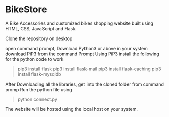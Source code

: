 # BikeStore
A Bike Accessories and customized bikes shopping website built using HTML, CSS, JavaScript and Flask.

Clone the repository on desktop
 
open command prompt,
Download Python3 or above in your system
download PiP3 from the command Prompt
Using PiP3 install the following for the python code to work
> pip3 install flask
> pip3 install flask-mail
> pip3 install flask-caching
> pip3 install flask-mysqldb

After Downloading all the libraries, get into the cloned folder from command promp 
Run the python file using 
>python connect.py

The website will be hosted using the local host on your system.
